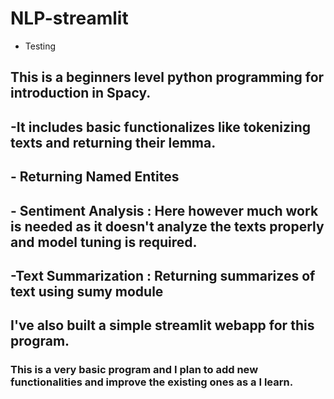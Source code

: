 # NLP-streamlit
- Testing
## This is a beginners level python programming for introduction in Spacy.
## -It includes basic functionalizes like tokenizing texts and returning their lemma.
## - Returning Named Entites
## - Sentiment Analysis : Here however much  work is needed as it doesn't analyze the texts properly and model tuning is required.
## -Text Summarization : Returning summarizes of text using sumy module

## I've also built a simple streamlit webapp for this program.

### This is a very basic program and I plan to add new functionalities and improve the existing ones as a I learn.
